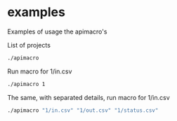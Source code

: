# examples
Examples of usage the apimacro's

List of projects
```bash
./apimacro
```

Run macro for 1/in.csv
```bash
./apimacro 1
```

The same, with separated details, run macro for 1/in.csv
```bash
./apimacro "1/in.csv" "1/out.csv" "1/status.csv"
```